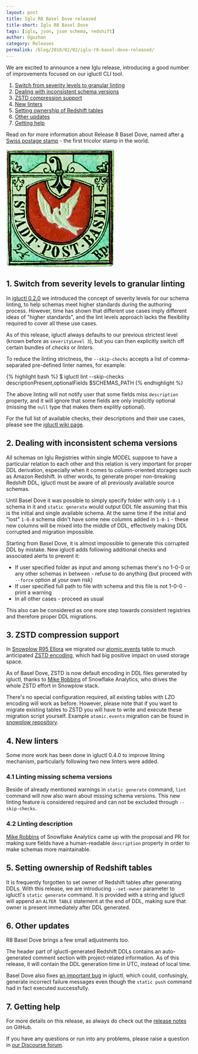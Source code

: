 ```yaml
---
layout: post
title: Iglu R8 Basel Dove released
title-short: Iglu R8 Basel Dove
tags: [iglu, json, json schema, redshift]
author: Oguzhan
category: Releases
permalink: /blog/2018/02/02/iglu-r8-basel-dove-released/
---
```


We are excited to announce a new Iglu release, introducing a good number of improvements focused on our igluctl CLI tool.

1. [Switch from severity levels to granular linting](#skip-checks)
2. [Dealing with inconsistent schema versions](#missing-schema-versions)
3. [ZSTD compression support](#zstd)
4. [New linters](#new-linters)
5. [Setting ownership of Redshift tables](#set-owner)
6. [Other updates](#other-updates)
7. [Getting help](#help)

Read on for more information about Release 8 Basel Dove, named after [a Swiss postage stamp][basel-dove] - the first tricolor stamp in the world.

![basel-dove-img][basel-dove-img]

<!--more-->

<h2 id="skip-checks">1. Switch from severity levels to granular linting</h2>

In [igluctl 0.2.0][iglu-r6-release] we introduced the concept of severity levels for our schema linting, to help schemas meet higher standards during the authoring process. However, time has shown that different use cases imply different ideas of "higher standards", and the lint levels approach lacks the flexibility required to cover all these use cases.

As of this release, igluctl always defaults to our previous strictest level (known before as `severityLevel 3`), but you can then explicitly switch off certain bundles of *checks* or *linters*.

To reduce the linting strictness, the `--skip-checks` accepts a list of comma-separated pre-defined linter names, for example:

{% highlight bash %}
$ igluctl lint --skip-checks descriptionPresent,optionalFields $SCHEMAS_PATH
{% endhighlight %}

The above linting will not notify user that some fields miss `description` property, and it will ignore that some fields are only implicitly optional (missing the `null` type that makes them explitly optional).

For the full list of available checks, their descriptions and their use cases, please see the [igluctl wiki page][igluctl-lint].

<h2 id="missing-schema-versions">2. Dealing with inconsistent schema versions</h2>

All schemas on Iglu Registries within single MODEL suppose to have a particular relation to each other and this relation is very important for proper DDL derivation, especially when it comes to column-oriented storages such as Amazon Redshift.
In other words, to generate proper non-breaking Redshift DDL, igluctl must be aware of all previously available source schemas.

Until Basel Dove it was possible to simply specify folder with only `1-0-1` schema in it and `static generate` would output DDL file assuming that this is the initial and single available schema.
At the same time if the initial and "lost" `1-0-0` schema didn't have some new columns added in `1-0-1` - these new columns will be mixed into the middle of DDL, effectively making DDL corrupted and migration impossible.

Starting from Basel Dove, it is almost impossible to generate this corrupted DDL by mistake.
New igluctl adds following additional checks and associated alerts to prevent it:

* If user specified folder as input and among schemas there's no 1-0-0 or any other schemas in between - refuse to do anything (but proceed with `--force` option at your own risk)
* If user specified full path to file with schema and this file is not 1-0-0 - print a warning
* In all other cases - proceed as usual

This also can be considered as one more step towards consistent registries and therefore proper DDL migrations.

<h2 id="zstd">3. ZSTD compression support</h2>

In [Snowplow R95 Ellora][snowplow-r95] we migrated our [atomic.events][atomic-events] table to much anticipated [ZSTD encoding][zstd], which had big positive impact on used storage space.

As of Basel Dove, ZSTD is now default encoding in DDL files generated by igluctl, thanks to [Mike Robbins][miike] of Snowflake Analytics, who drives the whole ZSTD effort in Snowplow stack.

There's no special configuration required, all existing tables with LZO encoding will work as before.
However, please note that if you want to migrate existing tables to ZSTD you will have to write and execute these migration script yourself.
Example `atomic.events` migration can be found in [snowplow repository][atomic-events-migration].

<h2 id="new-linters">4. New linters</h2>

Some more work has been done in igluctl 0.4.0 to improve litning mechanism, particularly following two new linters were added.

<h3 id="missing-linter">4.1 Linting missing schema versions</h3>

Beside of already mentioned warnings in `static generate` command, `lint` command will now also warn about missing schema versions.
This new linting feature is considered required and can not be excluded through `--skip-checks`.

<h3 id="description-linter-2">4.2 Linting description</h3>

[Mike Robbins][miike] of Snowflake Analytics came up with the proposal and PR for making sure fields have a human-readable `description` property in order to make schemas more maintainable.

<h2 id="set-owner">5. Setting ownership of Redshift tables</h2>

It is frequently forgotten to set owner of Redshift tables after generating DDLs.
With this release, we are introducing `--set-owner` parameter to igluctl's `static generate` command. 
It is provided with a string and igluctl will append an `ALTER TABLE` statement at the end of DDL, making sure that owner is present immediately after DDL generated.

<h2 id="other-updates">6. Other updates</h2>

R8 Basel Dove brings a few small adjustments too.

The header part of igluctl-generated Redshift DDLs contains an auto-generated comment section with project-related information. As of this release, it will contain the DDL generation time in UTC, instead of local time.

Basel Dove also fixes [an important bug][issue-313] in igluctl, which could, confusingly, generate incorrect failure messages even though the `static push` command had in fact executed successfully.

<h2 id="help">7. Getting help</h2>

For more details on this release, as always do check out the [release notes][release-notes] on GitHub.

If you have any questions or run into any problems, please raise a question in [our Discourse forum][discourse].

[release-notes]: https://github.com/snowplow/iglu/releases/r8-basel-dove
[discourse]: http://discourse.snowplowanalytics.com/

[basel-dove]: https://en.wikipedia.org/wiki/Basel_Dove
[basel-dove-img]: /assets/img/blog/2018/02/Basel_Dove.jpg
[zstd]: https://docs.aws.amazon.com/redshift/latest/dg/zstd-encoding.html

[snowplow-r95]: https://snowplowanalytics.com/blog/2017/11/13/snowplow-r95-ellora-released-with-zstd-support/
[atomic-events]: https://github.com/snowplow/snowplow/blob/master/4-storage/redshift-storage/sql/atomic-def.sql
[atomic-events-migration]: https://github.com/snowplow/snowplow/blob/master/4-storage/redshift-storage/sql/migrate_0.8.0_to_0.9.0.sql

[iglu-r6-release]: https://snowplowanalytics.com/blog/2016/10/07/iglu-r6-ceres-released/#severity
[igluctl-lint]: https://github.com/snowplow/iglu/wiki/Igluctl#lint

[miike]: https://github.com/miike

[issue-313]: https://github.com/snowplow/iglu/issues/313
